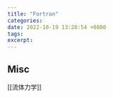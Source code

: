 ```yaml
---
title: "Fortran"
categories: 
date: 2022-10-19 13:28:54 +0800
tags: 
excerpt: 
---
```








## Misc

[[流体力学]]


